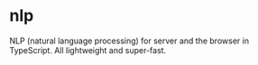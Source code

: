 # nlp
NLP (natural language processing) for server and the browser in TypeScript. All lightweight and super-fast.
